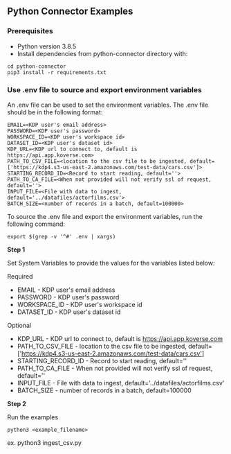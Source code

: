 ## Python Connector Examples

### Prerequisites
* Python version 3.8.5
* Install dependencies from python-connector directory with:
```
cd python-connector
pip3 install -r requirements.txt
```

### Use .env file to source and export environment variables
An .env file can be used to set the environment variables. The .env file should be in the following format:
```
EMAIL=<KDP user's email address>
PASSWORD=<KDP user's password>
WORKSPACE_ID=<KDP user's workspace id>
DATASET_ID=<KDP user's dataset id>
KDP_URL=<KDP url to connect to, default is https://api.app.koverse.com>
PATH_TO_CSV_FILE=<location to the csv file to be ingested, default=['https://kdp4.s3-us-east-2.amazonaws.com/test-data/cars.csv']>
STARTING_RECORD_ID=<Record to start reading, default=''>
PATH_TO_CA_FILE=<When not provided will not verify ssl of request, default=''>
INPUT_FILE=<File with data to ingest, default='../datafiles/actorfilms.csv'>
BATCH_SIZE=<number of records in a batch, default=100000>
```

To source the .env file and export the environment variables, run the following command:
```
export $(grep -v '^#' .env | xargs)
```

**Step 1**

Set System Variables to provide the values for the variables listed below:

Required
* EMAIL - KDP user's email address
* PASSWORD - KDP user's password
* WORKSPACE_ID - KDP user's workspace id
* DATASET_ID - KDP user's dataset id

Optional
* KDP_URL - KDP url to connect to, default is https://api.app.koverse.com
* PATH_TO_CSV_FILE - location to the csv file to be ingested, default=['https://kdp4.s3-us-east-2.amazonaws.com/test-data/cars.csv']
* STARTING_RECORD_ID - Record to start reading, default=''
* PATH_TO_CA_FILE - When not provided will not verify ssl of request, default=''
* INPUT_FILE - File with data to ingest, default='../datafiles/actorfilms.csv'
* BATCH_SIZE - number of records in a batch, default=100000

**Step 2**

Run the examples 

```
python3 <example_filename>
```
ex. python3 ingest_csv.py
